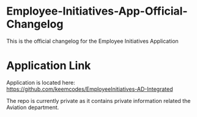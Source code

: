 # Employee-Initiatives-App-Official-Changelog
This is the official changelog for the Employee Initiatives Application

# Application Link
Application is located here:
https://github.com/keemcodes/EmployeeInitiatives-AD-Integrated

The repo is currently private as it contains private information related the Aviation department.
